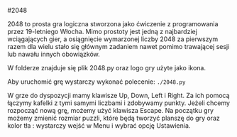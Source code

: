 
#2048

2048 to prosta gra logiczna stworzona jako ćwiczenie z programowania przez 19-letniego Włocha. Mimo prostoty jest jedną z najbardziej wciągających gier, a osiągnięcie wymarzonej liczby 2048 za pierwszym razem dla wielu stało się głównym zadaniem nawet pomimo trawającej sesji lub nawału innych obowiązków.

W folderze znajduje się plik 2048.py oraz logo gry użyte jako ikona.

Aby uruchomić grę wystarczy wykonać polecenie:
`./2048.py`

W grze do dyspozycji mamy klawisze Up, Down, Left i Right. Za ich pomocą łączymy kafelki z tymi samymi liczbami i zdobywamy punkty. Jeżeli chcemy rozpocząć nową grę, możemy użyć klawisza Escape. Na początku gry możemy zmienić rozmiar puzzli, które będą tworzyć planszę do gry oraz kolor tła : wystarczy wejść w Menu i wybrać opcję Ustawienia.

